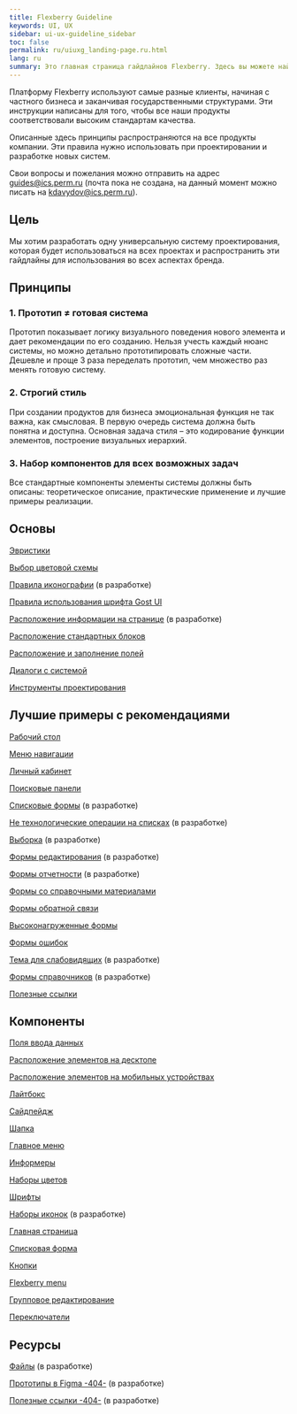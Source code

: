 ```yaml
---
title: Flexberry Guideline
keywords: UI, UX
sidebar: ui-ux-guideline_sidebar
toc: false
permalink: ru/uiuxg_landing-page.ru.html
lang: ru
summary: Это главная страница гайдлайнов Flexberry. Здесь вы можете найти всю теоретическую и практическую информацию, которая поможет вам понять дизайн-систему нашей платформы.
---
```


Платформу Flexberry используют самые разные клиенты, начиная с частного бизнеса и заканчивая государственными структурами. Эти инструкции написаны для того, чтобы все наши продукты соответствовали высоким стандартам качества.

Описанные здесь принципы распространяются на все продукты компании. Эти правила нужно использовать при проектировании и разработке новых систем.

Свои вопросы и пожелания можно отправить на адрес guides@ics.perm.ru (почта пока не создана, на данный момент можно писать на kdavydov@ics.perm.ru).

## Цель

Мы хотим разработать одну универсальную систему проектирования, которая будет использоваться на всех проектах и распространить эти гайдлайны для использования во всех аспектах бренда.

## Принципы

### 1. Прототип ≠ готовая система

Прототип показывает логику визуального поведения нового элемента и дает рекомендации по его созданию. Нельзя учесть каждый нюанс системы, но можно детально прототипировать сложные части. Дешевле и проще 3 раза переделать прототип, чем множество раз менять готовую систему.

### 2. Строгий стиль

При создании продуктов для бизнеса эмоциональная функция не так важна, как смысловая. В первую очередь система должна быть понятна и доступна. Основная задача стиля – это кодирование функции элементов, построение визуальных иерархий.

### 3. Набор компонентов для всех возможных задач

Все стандартные компоненты элементы системы должны быть описаны: теоретическое описание, практические применение и лучшие примеры реализации.

## Основы

[Эвристики](uiuxg_heuristics.ru.md)

[Выбор цветовой схемы](uiuxg_color_selection.ru.md)

[Правила иконографии](../../../404.md) (в разработке)

[Правила использования шрифта Gost UI](uiuxg_fonts_usage.ru.md)

[Расположение информации на странице](uiuxg_information_composition.ru.md) (в разработке)

[Расположение стандартных блоков](uiuxg_elements_location.ru.md)

[Расположение и заполнение полей](uiuxg_fields_location_and_fill.ru.md)

[Диалоги с системой](uiuxg_dialog_with_a_system.ru.md)

[Инструменты проектирования](uiuxg_prototyping_tools.ru.md)

## Лучшие примеры с рекомендациями

[Рабочий стол](uiuxg_main_page_manual.ru.md)

[Меню навигации](uiuxg_sitemap.ru.md)

[Личный кабинет](uiuxg_lk.ru.md)

[Поисковые панели](uiuxg_search.ru.md)

[Списковые формы](uiuxg_list_forms.ru.md) (в разработке)

[Не технологические операции на списках](../../../404.md) (в разработке)

[Выборка](../../../404.md) (в разработке)

[Формы редактирования](../../../404.md) (в разработке)

[Формы отчетности](../../../404.md) (в разработке)

[Формы со справочными материалами](uiuxg_help_forms.ru.md)

[Формы обратной связи](uiuxg_feedback_form.ru.md)

[Высоконагруженные формы](uiuxg_complex_forms.ru.md)

[Формы ошибок](uiuxg_error_forms.ru.md)

[Тема для слабовидящих](../../../404.md) (в разработке)

[Формы справочников](../../../404.md) (в разработке)

[Полезные ссылки](uiuxg_useful_links.ru.md)

## Компоненты

[Поля ввода данных](uiuxg_input_fields.ru.md)

[Расположение элементов на десктопе](uiuxg_desktop_layout.ru.md)

[Расположение элементов на мобильных устройствах](uiuxg_mobile_layout.ru.md)

[Лайтбокс](uiuxg_lightbox.ru.md)

[Сайдпейдж](uiuxg_sidepage.ru.md)

[Шапка](uiuxg_header.ru.md)

[Главное меню](uiuxg_main_menu.ru.md)

[Информеры](uiuxg_informers.ru.md)

[Наборы цветов](uiuxg_color_palettes.ru.md)

[Шрифты](uiuxg_fonts.ru.md)

[Наборы иконок](../../../404.md) (в разработке)

[Главная страница](uiuxg_main_page.ru.md)

[Списковая форма](uiuxg_list_form.ru.md)

[Кнопки](uiuxg_buttons.ru.md)

[Flexberry menu](uiuxg_flexberry_menu.ru.md)

[Групповое редактирование](uiuxg_group_edit.ru.md)

[Переключатели](uiuxg_switcher.ru.md)

## Ресурсы

[Файлы](uiuxg_files.ru.md) (в разработке)

[Прототипы в Figma -404-](../../../404.md) (в разработке)

[Полезные ссылки -404-](../../../404.md) (в разработке)
